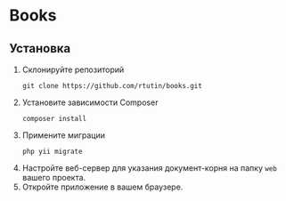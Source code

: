 # Books
## Установка

1. Склонируйте репозиторий
   ```
   git clone https://github.com/rtutin/books.git
   ```
2. Установите зависимости Composer
   ```
   composer install
   ```
3. Примените миграции
   ```
   php yii migrate
   ```
4. Настройте веб-сервер для указания документ-корня на папку `web` вашего проекта.
5. Откройте приложение в вашем браузере.

